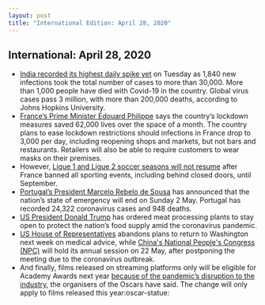 ```yaml
---
layout: post
title: "International Edition: April 28, 2020"
---
```


## International: April 28, 2020

* [India recorded its highest daily spike yet](https://timesofindia.indiatimes.com/india/confirmed-covid-19-cases-up-by-a-record-govt-says-outbreak-under-control/articleshow/75357270.cms) on Tuesday as 1,840 new infections took the total number of cases to more than 30,000. More than 1,000 people have died with Covid-19 in the country. Global virus cases pass 3 million, with more than 200,000 deaths, according to Johns Hopkins University.
* [France’s Prime Minister Édouard Philippe](https://www.theguardian.com/world/2020/apr/28/france-and-spain-announcement-lockdowns-ease) says the country’s lockdown measures saved 62,000 lives over the space of a month. The country plans to ease lockdown restrictions should infections in France drop to 3,000 per day, including reopening shops and markets, but not bars and restaurants. Retailers will also be able to require customers to wear masks on their premises.
* However, [Ligue 1 and Ligue 2 soccer seasons will not resume](https://www.bbc.com/sport/football/52460468) after France banned all sporting events, including behind closed doors, until September.
* [Portugal’s President Marcelo Rebelo de Sousa](https://www.nytimes.com/reuters/2020/04/28/world/europe/28reuters-health-coronavirus-portugal.html) has announced that the nation’s state of emergency will end on Sunday 2 May. Portugal has recorded 24,322 coronavirus cases and 948 deaths.
* [US President Donald Trump](https://www.bbc.com/news/world-us-canada-52466502) has ordered meat processing plants to stay open to protect the nation’s food supply amid the coronavirus pandemic.
* [US House of Representatives](https://www.bbc.com/news/world-us-canada-52462114) abandons plans to return to Washington next week on medical advice, while [China's National People's Congress (NPC)](https://edition.cnn.com/2020/04/29/asia/china-npc-meeting-resume-intl-hnk/index.html) will hold its annual session on 22 May, after postponing the meeting due to the coronavirus outbreak.
* And finally, films released on streaming platforms only will be eligible for Academy Awards next year [because of the pandemic’s disruption to the industry](https://www.theguardian.com/film/2020/apr/28/academy-awards-oscars-streaming-films-coronavirus), the organisers of the Oscars have said. The change will only apply to films released this year:oscar-statue: